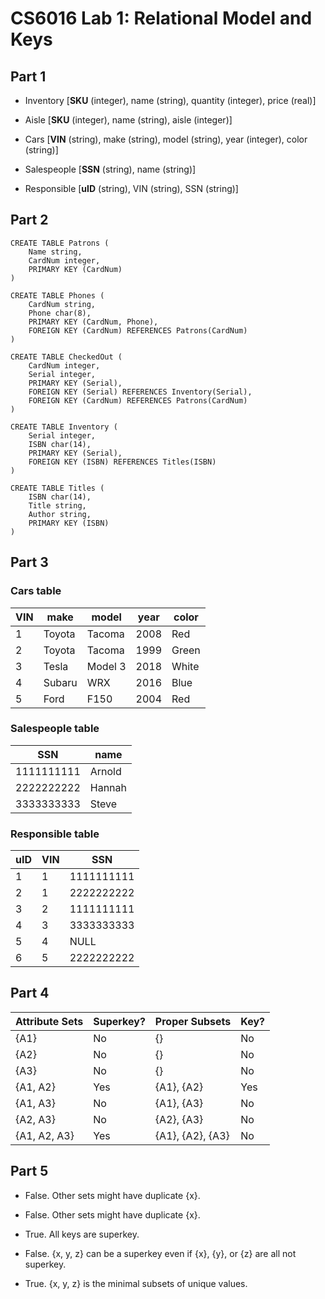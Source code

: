 # CS6016 Lab 1: Relational Model and Keys

## Part 1

+ Inventory [__SKU__ (integer), name (string), quantity (integer), price (real)]

+ Aisle [__SKU__ (integer), name (string), aisle (integer)]

+ Cars [__VIN__ (string), make (string), model (string), year (integer), color (string)]

+ Salespeople [__SSN__ (string), name (string)]

+ Responsible [__uID__ (string), VIN (string), SSN (string)]

## Part 2

```
CREATE TABLE Patrons (
    Name string,
    CardNum integer,
    PRIMARY KEY (CardNum)
)

CREATE TABLE Phones (
    CardNum string,
    Phone char(8),
    PRIMARY KEY (CardNum, Phone),
    FOREIGN KEY (CardNum) REFERENCES Patrons(CardNum)
)

CREATE TABLE CheckedOut (
    CardNum integer,
    Serial integer,
    PRIMARY KEY (Serial),
    FOREIGN KEY (Serial) REFERENCES Inventory(Serial),
    FOREIGN KEY (CardNum) REFERENCES Patrons(CardNum)
)

CREATE TABLE Inventory (
    Serial integer,
    ISBN char(14),
    PRIMARY KEY (Serial),
    FOREIGN KEY (ISBN) REFERENCES Titles(ISBN)
)

CREATE TABLE Titles (
    ISBN char(14),
    Title string,
    Author string,
    PRIMARY KEY (ISBN)
)
```

## Part 3

### Cars table

| VIN | make | model | year | color|
| --- | --- | --- | --- | --- |
| 1 | Toyota | Tacoma | 2008 | Red |
| 2 | Toyota | Tacoma | 1999 | Green |
| 3 | Tesla | Model 3 | 2018 | White |
| 4 | Subaru | WRX | 2016 | Blue |
| 5 | Ford | F150 | 2004 | Red |

### Salespeople table

| SSN | name |
| --- | --- |
| 1111111111 | Arnold |
| 2222222222 | Hannah |
| 3333333333 | Steve |

### Responsible table

| uID | VIN | SSN |
| --- | --- | --- |
| 1 | 1 | 1111111111 |
| 2 | 1 | 2222222222 |
| 3 | 2 | 1111111111 |
| 4 | 3 | 3333333333 |
| 5 | 4 | NULL |
| 6 | 5 | 2222222222 |

## Part 4

|Attribute Sets|Superkey?|Proper Subsets|Key?|
|---           |---      |---           |--- |
|{A1}          |No       |{}            |No  |
|{A2}          |No       |{}            |No  |
|{A3}          |No       |{}            |No  |		
|{A1, A2}      |Yes      |{A1}, {A2}    |Yes |
|{A1, A3}      |No       |{A1}, {A3}    |No  |
|{A2, A3}      |No       |{A2}, {A3}    |No  |
|{A1, A2, A3}  |Yes      |{A1}, {A2}, {A3}|No|

## Part 5

+ False. Other sets might have duplicate {x}.

+ False. Other sets might have duplicate {x}.

+ True. All keys are superkey.

+ False. {x, y, z} can be a superkey even if {x}, {y}, or {z} are all not superkey.

+ True. {x, y, z} is the minimal subsets of unique values.